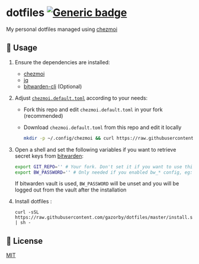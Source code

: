 # dotfiles [![Generic badge](https://img.shields.io/badge/Version-v3.0.0-<COLOR>.svg)](https://shields.io/)

My personal dotfiles managed using [chezmoi](https://github.com/twpayne/chezmoi)

## 🚀 Usage

1. Ensure the dependencies are installed:

   - [chezmoi](https://github.com/twpayne/chezmoi/blob/master/docs/INSTALL.md)
   - [jq](https://stedolan.github.io/jq/)
   - [bitwarden-cli](https://github.com/bitwarden/clients) (Optional)

2. Adjust [`chezmoi.default.toml`](<[https://](https://raw.githubusercontent.com/gazorby/dotfiles/master/chezmoi.default.toml)>) according to your needs:

   - Fork this repo and edit `chezmoi.default.toml` in your fork (recommended)
   - Download `chezmoi.default.toml` from this repo and edit it locally

     ```bash
     mkdir -p ~/.config/chezmoi && curl https://raw.githubusercontent.com/gazorby/dotfiles/master/chezmoi.default.toml --output ~/.config/chezmoi/chezmoi.toml
     ```

3. Open a shell and set the following variables if you want to retrieve secret keys from [bitwarden](<[https://](https://bitwarden.com/)>):

   ```bash
   export GIT_REPO='' # Your fork. Don't set it if you want to use this repo directly
   export BW_PASSWORD='' # Only needed if you enabled bw_* config, eg: bw_ssh_import_key
   ```

   If bitwarden vault is used, `BW_PASSWORD` will be unset and you will be logged out from the vault after the installation

4. Install dotfiles :
   ```console
   curl -sSL https://raw.githubusercontent.com/gazorby/dotfiles/master/install.sh | sh -
   ```

## 📝 License

[MIT](https://github.com/Gazorby/dotfiles/blob/master/LICENSE)

